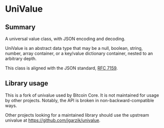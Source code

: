 
# UniValue

## Summary

A universal value class, with JSON encoding and decoding.

UniValue is an abstract data type that may be a null, boolean, string,
number, array container, or a key/value dictionary container, nested to
an arbitrary depth.

This class is aligned with the JSON standard, [RFC
7159](https://tools.ietf.org/html/rfc7159.html).

## Library usage

This is a fork of univalue used by Bitcoin Core. It is not maintained for usage
by other projects. Notably, the API is broken in non-backward-compatible ways.

Other projects looking for a maintained library should use the upstream
univalue at https://github.com/jgarzik/univalue.
